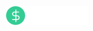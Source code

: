 <h1 align="center">
  <img alt="dtmoney" title="dtmoney" src="./src/assets/logo.svg" width="220px" />
</h1>

